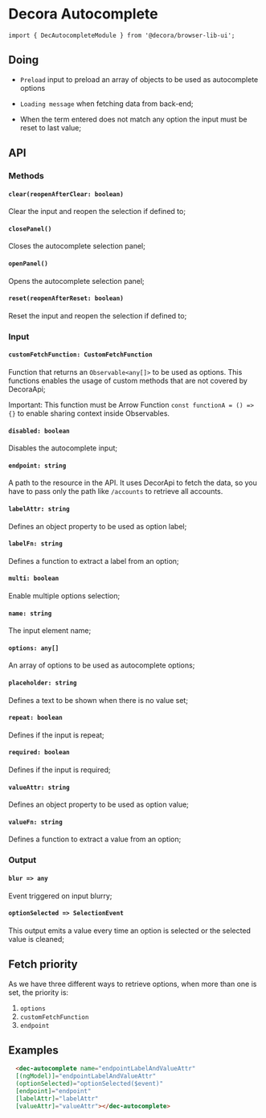 # Decora Autocomplete

`import { DecAutocompleteModule } from '@decora/browser-lib-ui';`

## Doing

- `Preload` input to preload an array of objects to be used as autocomplete options

- `Loading message` when fetching data from back-end;

- When the term entered does not match any option the input must be reset to last value;

## API

### Methods

#### `clear(reopenAfterClear: boolean)`
Clear the input and reopen the selection if defined to;

#### `closePanel()`
Closes the autocomplete selection panel;

#### `openPanel()`
Opens the autocomplete selection panel;

#### `reset(reopenAfterReset: boolean)`
Reset the input and reopen the selection if defined to;


### Input

#### `customFetchFunction: CustomFetchFunction`
Function that returns an `Observable<any[]>` to be used as options. This functions enables the usage of custom methods that are not covered by DecoraApi;

Important: This function must be Arrow Function `const functionA = () => {}` to enable sharing context inside Observables.

#### `disabled: boolean`
Disables the autocomplete input;

#### `endpoint: string`
A path to the resource in the API. It uses DecorApi to fetch the data, so you have to pass only the path like `/accounts` to retrieve all accounts.

#### `labelAttr: string`
Defines an object property to be used as option label;

#### `labelFn: string`
Defines a function to extract a label from an option;

#### `multi: boolean`
Enable multiple options selection;

#### `name: string`
The input element name;

#### `options: any[]`
An array of options to be used as autocomplete options;

#### `placeholder: string`
Defines a text to be shown when there is no value set;

#### `repeat: boolean`
Defines if the input is repeat;

#### `required: boolean`
Defines if the input is required;

#### `valueAttr: string`
Defines an object property to be used as option value;

#### `valueFn: string`
Defines a function to extract a value from an option;


### Output

#### `blur => any`
Event triggered on input blurry;

#### `optionSelected => SelectionEvent`
This output emits a value every time an option is selected or the selected value is cleaned;

## Fetch priority
As we have three different ways to retrieve options, when more than one is set, the priority is:
  1. `options`
  2. `customFetchFunction`
  3. `endpoint`


## Examples

```html
  <dec-autocomplete name="endpointLabelAndValueAttr"
  [(ngModel)]="endpointLabelAndValueAttr"
  (optionSelected)="optionSelected($event)"
  [endpoint]="endpoint"
  [labelAttr]="labelAttr"
  [valueAttr]="valueAttr"></dec-autocomplete>
```
